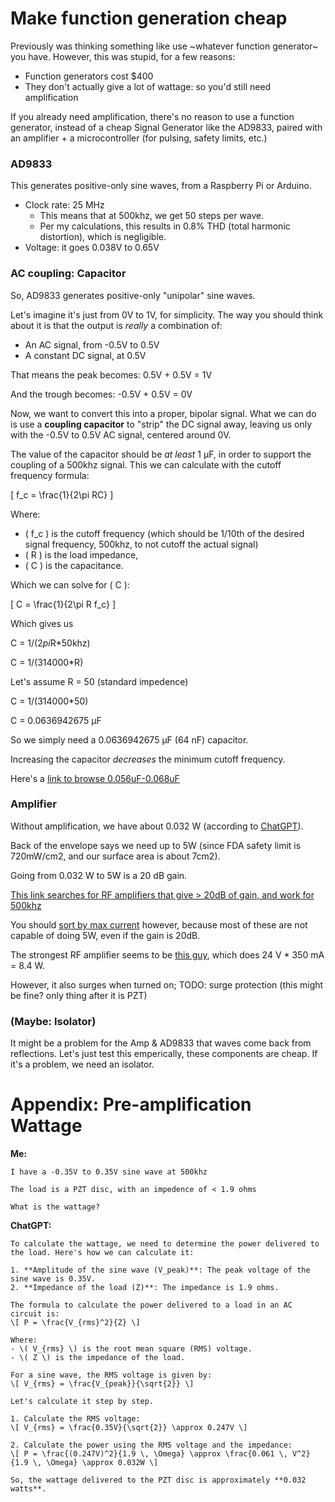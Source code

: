 # Make function generation cheap

Previously was thinking something like use \~whatever function generator\~ you have. However, this was stupid, for a few reasons:
- Function generators cost $400
- They don't actually give a lot of wattage: so you'd still need amplification

If you already need amplification, there's no reason to use a function generator, instead of a cheap Signal Generator like the AD9833, paired with an amplifier + a microcontroller (for pulsing, safety limits, etc.)

### AD9833

This generates positive-only sine waves, from a Raspberry Pi or Arduino.

- Clock rate: 25 MHz 
    - This means that at 500khz, we get 50 steps per wave.
    - Per my calculations, this results in 0.8% THD (total harmonic distortion), which is negligible.
- Voltage: it goes 0.038V to 0.65V

### AC coupling: Capacitor

So, AD9833 generates positive-only "unipolar" sine waves.

Let's imagine it's just from 0V to 1V, for simplicity. The way you should think about it is that the output is *really* a combination of:
- An AC signal, from -0.5V to 0.5V
- A constant DC signal, at 0.5V

That means the peak becomes: 0.5V + 0.5V = 1V

And the trough becomes: -0.5V + 0.5V = 0V

Now, we want to convert this into a proper, bipolar signal. What we can do is use a **coupling capacitor** to "strip" the DC signal away, leaving us only with the -0.5V to 0.5V AC signal, centered around 0V.

The value of the capacitor should be *at least* 1 µF, in order to support the coupling of a 500khz signal. This we can calculate with the cutoff frequency formula:

\[ f_c = \frac{1}{2\pi RC} \]

Where:
- \( f_c \) is the cutoff frequency (which should be 1/10th of the desired signal frequency, 500khz, to not cutoff the actual signal)
- \( R \) is the load impedance,
- \( C \) is the capacitance.

Which we can solve for \( C \):

\[ C = \frac{1}{2\pi R f_c} \]

Which gives us

C = 1/(2*pi*R*50khz)

C = 1/(314000*R)

Let's assume R = 50 (standard impedence)

C = 1/(314000*50)

C = 0.0636942675 µF

So we simply need a 0.0636942675 µF (64 nF) capacitor.

Increasing the capacitor *decreases* the minimum cutoff frequency.

Here's a [link to browse 0.056uF-0.068uF](https://eu.mouser.com/c/rf-wireless/rf-capacitors/?capacitance=0.056%20uF~~0.068%20uF&rp=rf-wireless%2Frf-capacitors%7C~Capacitance)

### Amplifier

Without amplification, we have about 0.032 W (according to [ChatGPT](#appendix-pre-amplification-wattage)).

Back of the envelope says we need up to 5W (since FDA safety limit is 720mW/cm2, and our surface area is about 7cm2).

Going from 0.032 W to 5W is a 20 dB gain.

[This link searches for RF amplifiers that give > 20dB of gain, and work for 500khz](https://eu.mouser.com/c/semiconductors/wireless-rf-semiconductors/wireless-rf-integrated-circuits/rf-amplifier/?gain=20%20dB~~38%20dB&operating%20frequency=0%20Hz%20to%201%20GHz~~500%20kHz%20to%204%20GHz&rp=semiconductors%2Fwireless-rf-semiconductors%2Fwireless-rf-integrated-circuits%2Frf-amplifier%7C~Operating%20Frequency%7C~Gain)

You should [sort by max current](https://eu.mouser.com/c/semiconductors/wireless-rf-semiconductors/wireless-rf-integrated-circuits/rf-amplifier/?gain=20%20dB~~38%20dB&operating%20frequency=0%20Hz%20to%201%20GHz~~500%20kHz%20to%204%20GHz&rp=semiconductors%2Fwireless-rf-semiconductors%2Fwireless-rf-integrated-circuits%2Frf-amplifier%7C~Operating%20Frequency%7C~Gain&sort=operating%20supply%20current%7C1) however, because most of these are not capable of doing 5W, even if the gain is 20dB.

The strongest RF amplifier seems to be [this guy](https://eu.mouser.com/datasheet/2/1030/ZHL_6A_2b-3368481.pdf), which does 24 V * 350 mA = 8.4 W.

However, it also surges when turned on; TODO: surge protection (this might be fine? only thing after it is PZT)

### (Maybe: Isolator)

It might be a problem for the Amp & AD9833 that waves come back from reflections. Let's just test this emperically, these components are cheap. If it's a problem, we need an isolator.

# Appendix: Pre-amplification Wattage

**Me:**
```
I have a -0.35V to 0.35V sine wave at 500khz

The load is a PZT disc, with an impedence of < 1.9 ohms

What is the wattage?
```

**ChatGPT:**
```
To calculate the wattage, we need to determine the power delivered to the load. Here's how we can calculate it:

1. **Amplitude of the sine wave (V_peak)**: The peak voltage of the sine wave is 0.35V.
2. **Impedance of the load (Z)**: The impedance is 1.9 ohms.

The formula to calculate the power delivered to a load in an AC circuit is:
\[ P = \frac{V_{rms}^2}{Z} \]

Where:
- \( V_{rms} \) is the root mean square (RMS) voltage.
- \( Z \) is the impedance of the load.

For a sine wave, the RMS voltage is given by:
\[ V_{rms} = \frac{V_{peak}}{\sqrt{2}} \]

Let's calculate it step by step.

1. Calculate the RMS voltage:
\[ V_{rms} = \frac{0.35V}{\sqrt{2}} \approx 0.247V \]

2. Calculate the power using the RMS voltage and the impedance:
\[ P = \frac{(0.247V)^2}{1.9 \, \Omega} \approx \frac{0.061 \, V^2}{1.9 \, \Omega} \approx 0.032W \]

So, the wattage delivered to the PZT disc is approximately **0.032 watts**.
```